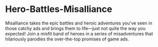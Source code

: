 # Hero-Battles-Misalliance
Misalliance takes the epic battles and heroic adventures you've seen in those catchy ads and brings them to life—just not quite the way you expected! Join a misfit band of heroes in a series of misadventures that hilariously parodies the over-the-top promises of game ads.
